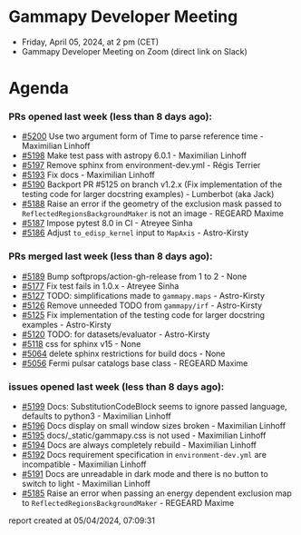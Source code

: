 # Gammapy Developer Meeting 
 * Friday, April 05, 2024, at 2 pm (CET) 
 * Gammapy Developer Meeting on Zoom (direct link on Slack) 
# Agenda

### PRs opened last week (less than 8 days ago): 
* [#5200](https://github.com/gammapy/gammapy/pull/5200) Use two argument form of Time to parse reference time - Maximilian Linhoff
* [#5198](https://github.com/gammapy/gammapy/pull/5198) Make test pass with astropy 6.0.1 - Maximilian Linhoff
* [#5197](https://github.com/gammapy/gammapy/pull/5197) Remove sphinx from environment-dev.yml - Régis Terrier
* [#5193](https://github.com/gammapy/gammapy/pull/5193) Fix docs - Maximilian Linhoff
* [#5190](https://github.com/gammapy/gammapy/pull/5190) Backport PR #5125 on branch v1.2.x (Fix implementation of the testing code for larger docstring examples) - Lumberbot (aka Jack)
* [#5188](https://github.com/gammapy/gammapy/pull/5188) Raise an error if the geometry of the exclusion mask passed to `ReflectedRegionsBackgroundMaker` is not an image - REGEARD Maxime
* [#5187](https://github.com/gammapy/gammapy/pull/5187) Impose pytest 8.0 in CI - Atreyee Sinha
* [#5186](https://github.com/gammapy/gammapy/pull/5186) Adjust `to_edisp_kernel` input to `MapAxis` - Astro-Kirsty

### PRs merged last week (less than 8 days ago): 
* [#5189](https://github.com/gammapy/gammapy/pull/5189) Bump softprops/action-gh-release from 1 to 2 - None
* [#5177](https://github.com/gammapy/gammapy/pull/5177) Fix test fails in 1.0.x - Atreyee Sinha
* [#5127](https://github.com/gammapy/gammapy/pull/5127) TODO: simplifications made to `gammapy.maps` - Astro-Kirsty
* [#5126](https://github.com/gammapy/gammapy/pull/5126) Remove unneeded TODO from `gammapy/irf` - Astro-Kirsty
* [#5125](https://github.com/gammapy/gammapy/pull/5125) Fix implementation of the testing code for larger docstring examples - Astro-Kirsty
* [#5120](https://github.com/gammapy/gammapy/pull/5120) TODO: for datasets/evaluator - Astro-Kirsty
* [#5118](https://github.com/gammapy/gammapy/pull/5118) css for sphinx v15 - None
* [#5064](https://github.com/gammapy/gammapy/pull/5064) delete sphinx restrictions for build docs - None
* [#5056](https://github.com/gammapy/gammapy/pull/5056) Fermi pulsar catalogs base class - REGEARD Maxime

### issues opened last week (less than 8 days ago): 
* [#5199](https://github.com/gammapy/gammapy/issues/5199) Docs: SubstitutionCodeBlock seems to ignore passed language, defaults to python3 - Maximilian Linhoff
* [#5196](https://github.com/gammapy/gammapy/issues/5196) Docs display on small window sizes broken - Maximilian Linhoff
* [#5195](https://github.com/gammapy/gammapy/issues/5195) docs/_static/gammapy.css is not used - Maximilian Linhoff
* [#5194](https://github.com/gammapy/gammapy/issues/5194) Docs are always completely rebuild - Maximilian Linhoff
* [#5192](https://github.com/gammapy/gammapy/issues/5192) Docs requirement specification in `environment-dev.yml` are incompatible - Maximilian Linhoff
* [#5191](https://github.com/gammapy/gammapy/issues/5191) Docs are unreadable in dark mode and there is no button to switch to light - Maximilian Linhoff
* [#5185](https://github.com/gammapy/gammapy/issues/5185) Raise an error when passing an energy dependent exclusion map to `ReflectedRegionsBackgroundMaker` - REGEARD Maxime

 report created at 05/04/2024, 07:09:31